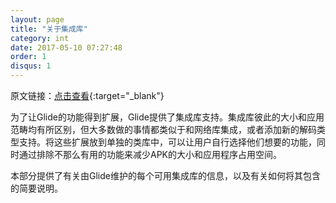 ```yaml
---
layout: page
title: "关于集成库"
category: int
date: 2017-05-10 07:27:48
order: 1
disqus: 1
---
```


原文链接：[点击查看](http://bumptech.github.io/glide/int/about.html){:target="_blank"}

为了让Glide的功能得到扩展，Glide提供了集成库支持。集成库彼此的大小和应用范畴均有所区别，但大多数做的事情都类似于和网络库集成，或者添加新的解码类型支持。将这些扩展放到单独的类库中，可以让用户自行选择他们想要的功能，同时通过排除不那么有用的功能来减少APK的大小和应用程序占用空间。

本部分提供了有关由Glide维护的每个可用集成库的信息，以及有关如何将其包含的简要说明。